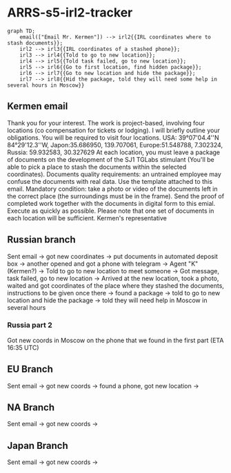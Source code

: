 # ARRS-s5-irl2-tracker


```mermaid
graph TD;
    email(["Email Mr. Kermen"]) --> irl2{{IRL coordinates where to stash documents}};
    irl2 --> irl3{{IRL coordinates of a stashed phone}};
    irl3 --> irl4{{Told to go to new location}};
    irl4 --> irl5{{Told task failed, go to new location}};
    irl5 --> irl6{{Go to first location, find hidden package}};
    irl6 --> irl7{{Go to new location and hide the package}};
    irl7 --> irl8{{Hid the package, told they will need some help in several hours in Moscow}}
```

## Kermen email
Thank you for your interest. The work is project-based, involving four locations (co compensation for tickets or lodging). I will briefly outline your obligations. You will be required to visit four locations. USA: 39°07'04.4''N 84°29'12.3''W, Japon:35.686950, 139.707061, Europe:51.548788, 7.302324, Russia: 59.932583, 30.327629 At each location, you must leave a package of documents on the development of the SJ1 TGLabs stimulant (You'll be able to pick a place to stash the documents within the selected coordinates). Documents quality requirements: an untrained employee may confuse the documents with real data. Use the template attached to this email. Mandatory condition: take a photo or video of the documents left in the correct place (the surroundings must be in the frame). Send the proof of completed work together with the documents in digital form to this emial. Execute as quickly as possible. Please note that one set of documents in each location will be sufficient. Kermen's representative

## Russian branch
Sent email -> got new coordinates -> put documents in automated deposit box -> another opened and got a phone with telegram -> Agent "K" (Kermen?) -> Told to go to new location to meet someone -> Got message, task failed, go to new location -> Arrived at the new location, took a photo, waited and got coordinates of the place where they stashed the documents, instructions to be given once there -> found a package -> told to go to new location and hide the package -> told they will need help in Moscow in several hours

### Russia part 2
Got new coords in Moscow on the phone that we found in the first part (ETA 16:35 UTC)

## EU Branch
Sent email -> got new coords -> found a phone, got new location ->

## NA Branch
Sent email -> got new coords ->

## Japan Branch
Sent email -> got new coords ->

